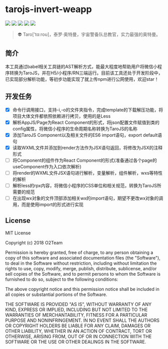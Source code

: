 # tarojs-invert-weapp

[![](https://img.shields.io/node/v/@tarojs/cli.svg?style=flat-square)](https://www.npmjs.com/package/@tarojs/cli)
[![](https://img.shields.io/npm/v/@tarojs/taro.svg?style=flat-square)](https://www.npmjs.com/package/@tarojs/taro)
[![](https://img.shields.io/npm/l/@tarojs/taro.svg?style=flat-square)](https://www.npmjs.com/package/@tarojs/taro)
[![](https://img.shields.io/npm/dt/@tarojs/taro.svg?style=flat-square)](https://www.npmjs.com/package/@tarojs/taro)
[![](https://img.shields.io/travis/NervJS/taro.svg?style=flat-square)](https://www.npmjs.com/package/@tarojs/taro)

> 👽 Taro['tɑ:roʊ]，泰罗·奥特曼，宇宙警备队总教官，实力最强的奥特曼。

## 简介

本工具通过babel相关工具链的AST解析方式，能最大程度地帮助用户将微信小程序转换为TaroJS，并在H5/小程序/RN三端运行。目前该工具还处于开发阶段中，已实现部分解析功能，等初步功能实现了就上传npm进行公网使用，欢迎star！

## 开发任务

- [x] 命令行调用接口，支持-i,-o的文件夹指令，完成template的下载解压功能，将项目大体文件都依照依赖进行拷贝，使用的是Less
- [x] 解析AppJS/Page为React Component的形式，将json配置文件赋值到类的config属性，将微信小程序的生命周期名称转换为TaroJS的名称
- [x] 添加TaroJS Component以及相关文件的ES6 import语句，export default语句
- [x] 读取WXML文件并添加到render方法作为JSX语句返回，将<!-- -->修改为JSX的注释形式
- [ ] 将Component的组件作为React Component的形式(准备通过各个page的useComponent作为入口依次解析)
- [ ] 将render的WXML文件JSX语句进行解析，变量解析，组件解析，wxs等特性的解析
- [ ] 解析less的rpx内容，将微信小程序的CSS单位和相关规范，转换为TaroJS所需要的规范
- [ ] 在出现wx对象的文件顶部添加相关wx的import语句，期望不更改wx对象的调用，而是使用import的形式进行实现

## License

MIT License

Copyright (c) 2018 O2Team

Permission is hereby granted, free of charge, to any person obtaining a copy
of this software and associated documentation files (the "Software"), to deal
in the Software without restriction, including without limitation the rights
to use, copy, modify, merge, publish, distribute, sublicense, and/or sell
copies of the Software, and to permit persons to whom the Software is
furnished to do so, subject to the following conditions:

The above copyright notice and this permission notice shall be included in all
copies or substantial portions of the Software.

THE SOFTWARE IS PROVIDED "AS IS", WITHOUT WARRANTY OF ANY KIND, EXPRESS OR
IMPLIED, INCLUDING BUT NOT LIMITED TO THE WARRANTIES OF MERCHANTABILITY,
FITNESS FOR A PARTICULAR PURPOSE AND NONINFRINGEMENT. IN NO EVENT SHALL THE
AUTHORS OR COPYRIGHT HOLDERS BE LIABLE FOR ANY CLAIM, DAMAGES OR OTHER
LIABILITY, WHETHER IN AN ACTION OF CONTRACT, TORT OR OTHERWISE, ARISING FROM,
OUT OF OR IN CONNECTION WITH THE SOFTWARE OR THE USE OR OTHER DEALINGS IN THE
SOFTWARE.
